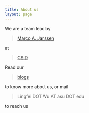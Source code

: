 ```yaml
---
title: About us
layout: page
---
```


We are a team lead by 

> [Marco A. Janssen](http://www.marcojanssen.info)

at 

> [CSID](https://csid.asu.edu)

Read our 

> [blogs](http://csidsocialmedia.github.io/archive.html)

to know more about us, or mail

> Lingfei DOT Wu AT asu DOT edu

to reach us